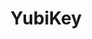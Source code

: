 ---
lang: en
layout: doc
permalink: /doc/yubikey/
redirect_from:
- /doc/yubi-key/
- /en/doc/yubi-key/
- /doc/YubiKey/
redirect_to: https://qubes-doc-rst.readthedocs.io/en/latest/user/security-in-qubes/yubi-key.html
ref: 169
title: YubiKey
---
